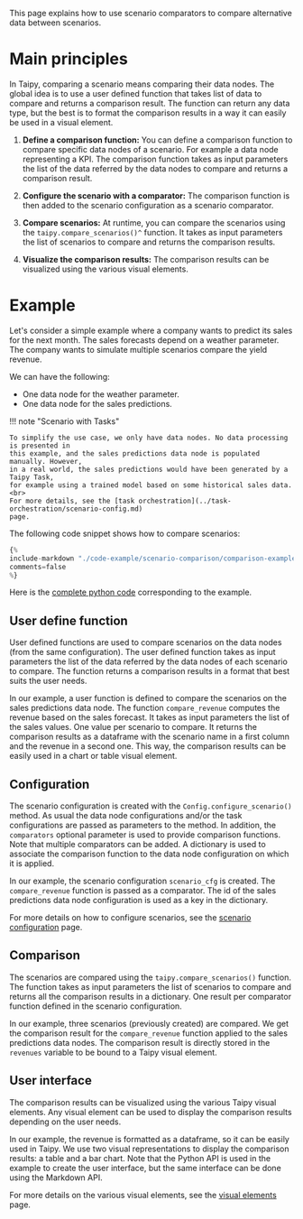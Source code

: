This page explains how to use scenario comparators to compare alternative data between
scenarios.

# Main principles

In Taipy, comparing a scenario means comparing their data nodes. The global idea is to
use a user defined function that takes list of data to compare and returns a comparison
result. The function can return any data type, but the best is to format the comparison
results in a way it can easily be used in a visual element.

1. **Define a comparison function:**
    You can define a comparison function to compare specific data nodes of a scenario.
    For example a data node representing a KPI. The comparison function takes as input
    parameters the list of the data referred by the data nodes to compare and returns a
    comparison result.

2. **Configure the scenario with a comparator:**
    The comparison function is then added to the scenario configuration as a scenario
    comparator.

3. **Compare scenarios:**
    At runtime, you can compare the scenarios using the `taipy.compare_scenarios()^`
    function. It takes as input parameters the list of scenarios to compare and
    returns the comparison results.

4. **Visualize the comparison results:**
    The comparison results can be visualized using the various visual elements.

# Example

Let's consider a simple example where a company wants to predict its sales for the next month.
The sales forecasts depend on a weather parameter. The company wants to simulate multiple
scenarios compare the yield revenue.

We can have the following:

- One data node for the weather parameter.
- One data node for the sales predictions.

!!! note "Scenario with Tasks"

    To simplify the use case, we only have data nodes. No data processing is presented in
    this example, and the sales predictions data node is populated manually. However,
    in a real world, the sales predictions would have been generated by a Taipy Task,
    for example using a trained model based on some historical sales data.<br>
    For more details, see the [task orchestration](../task-orchestration/scenario-config.md)
    page.

The following code snippet shows how to compare scenarios:

```python linenums="1"
{%
include-markdown "./code-example/scenario-comparison/comparison-example.py"
comments=false
%}
```
Here is the
<a href="./code-example/scenario-comparison/comparison-example.py" download>complete python code</a>
corresponding to the example.


## User define function

User defined functions are used to compare scenarios on the data nodes (from the
same configuration). The user defined function takes as input parameters the list
of the data referred by the data nodes of each scenario to compare. The function
returns a comparison results in a format that best suits the user needs.

In our example, a user function is defined to compare the scenarios on the sales
predictions data node. The function `compare_revenue` computes the revenue based on
the sales forecast. It takes as input parameters the list of the sales values.
One value per scenario to compare. It returns the comparison results as a dataframe
with the scenario name in a first column and the revenue in a second one. This way,
the comparison results can be easily used in a chart or table visual element.

## Configuration

The scenario configuration is created with the `Config.configure_scenario()` method.
As usual the data node configurations and/or the task configurations are passed as
parameters to the method. In addition, the `comparators` optional parameter is used
to provide comparison functions. Note that multiple comparators can be added.
A dictionary is used to associate the comparison function to the data node configuration
on which it is applied.

In our example, the scenario configuration `scenario_cfg` is created. The `compare_revenue`
function is passed as a comparator. The id of the sales predictions data node configuration
is used as a key in the dictionary.

For more details on how to configure scenarios, see the
[scenario configuration](../sdm/scenario/scenario-config.md) page.

## Comparison

The scenarios are compared using the `taipy.compare_scenarios()` function. The function
takes as input parameters the list of scenarios to compare and returns all the comparison
results in a dictionary. One result per comparator function defined in the scenario
configuration.

In our example, three scenarios (previously created) are compared. We get the comparison result
for the `compare_revenue` function applied to the sales predictions data nodes. The comparison
result is directly stored in the `revenues` variable to be bound to a Taipy visual element.

## User interface

The comparison results can be visualized using the various Taipy visual elements. Any visual
element can be used to display the comparison results depending on the user needs.

In our example, the revenue is formatted as a dataframe, so it can be easily used in Taipy.
We use two visual representations to display the comparison results: a table and a bar chart.
Note that the Python API is used in the example to create the user interface, but the same
interface can be done using the Markdown API.

For more details on the various visual elements, see the
[visual elements](../gui/viselements/index.md) page.
